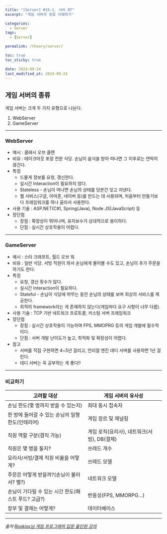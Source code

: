 ```yaml
---
title: "[Server] #15-1. 서버 OT"
excerpt: "게임 서버의 종류 이해하기"

categories:
  - Server
tags:
  - [Server]

permalink: /theory/server/

toc: true
toc_sticky: true

date: 2024-09-24
last_modified_at: 2024-09-24
---
```


## 게임 서버의 종류

게임 서버는 크게 두 가지 유형으로 나뉜다.
1. WebServer
2. GameServer

---

### WebServer

- 예시 : 클래시 오브 클랜
- 비유 : 테이크아웃 포장 전문 식당. 손님이 음식을 받아 떠나면 그 이후로는 연락이 끊긴다.
- 특징 
    - 드물게 정보를 요청, 갱신한다.
    - 실시간 Interaction이 필요하지 않다.
    - Stateless - 손님이 떠나면 손님의 상태를 당분간 잊고 지낸다.
    - 웹 서비스(구글, 아마존, 네이버 등)를 만드는 데 사용되며, 처음부터 만들기보다 프레임워크를 하나 골라서 사용한다.
- 사용 기술 : ASP.NET(C#), Spring(Java), Node JS(JavaScript) 등
- 장단점
    - 장점 : 확장성이 뛰어나며, 유지보수가 상대적으로 용이하다.
    - 단점 : 실시간 상호작용이 어렵다.

---

### GameServer 

- 예시 : 스타 크래프트, 월드 오브 워
- 비유 : 일반 식당. 서빙 직원이 와서 손님에게 물어볼 수도 있고, 손님이 추가 주문을 하기도 한다.
- 특징
    - 요청, 갱신 횟수가 많다.
    - 실시간 Interaction이 필요하다.
    - Stateful - 손님이 식당에 머무는 동안 손님의 상태를 보며 최상의 서비스를 제공한다.
    - 최적의 framework라는 게 존재하지 않는다(게임마다 요구 사항이 너무 다름).
- 사용 기술 : TCP 기반 네트워크 프로토콜, 커스텀 서버 프레임워크
- 장단점
    - 장점 : 실시간 상호작용이 가능하여 FPS, MMOPRG 등의 게임 개발에 필수적이다.
    - 단점 : 서버 개발 난이도가 높고, 최적화 및 확장성이 어렵다.
- 참고
    - 서버를 직접 구현하면 4~5년 걸리고, 언리얼 엔진 데디 서버를 사용하면 1년 걸린다.
    - 데디 서버는 꼭 공부하는 게 좋다!!

---

### 비교하기

| 고려할 대상 | 게임 서버의 유사성 |
| --- | --- |
| 손님 한도(몇 명까지 받을 수 있는지) | 최대 동시 접속자 |
| 한 방에 들어갈 수 있는 손님의 일행 한도(인테리어) | 게임 장르 및 채널링 |
| 직원 역할 구분(겸직 가능) | 게임 로직(요리사), 네트워크(서빙), DB(결제) |
| 직원은 몇 명을 둘지? | 쓰레드 개수 |
| 요리사/서빙/결제 직원 비율을 어떻게? | 쓰레드 모델 |
| 주문은 어떻게 받을까?(손님이 불러서? 벨?) | 네트워크 모델 |
| 손님이 기다릴 수 있는 시간 한도(패스트 푸드? 고급?) | 반응성(FPS, MMORPG…) |
| 장부 및 결제는 어떻게? | 데이터베이스 |

--- 

*출처*
*[Rookiss님 게임 프로그래머 입문 올인원 강의](https://www.inflearn.com/course/%EA%B2%8C%EC%9E%84-%ED%94%84%EB%A1%9C%EA%B7%B8%EB%9E%98%EB%A8%B8-%EC%9E%85%EB%AC%B8-%EC%98%AC%EC%9D%B8%EC%9B%90-rookiss/dashboard)*